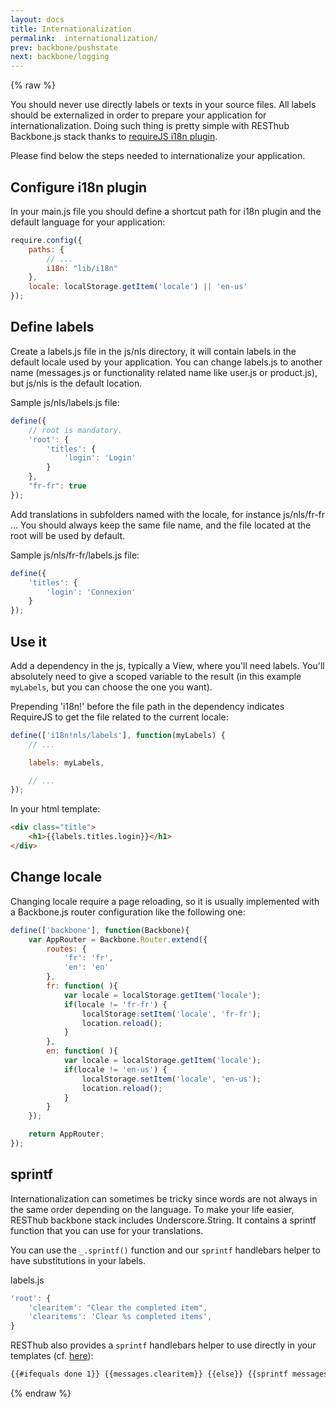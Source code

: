 ```yaml
---
layout: docs
title: Internationalization
permalink:  internationalization/
prev: backbone/pushstate
next: backbone/logging
---
```


<div class="toc"></div>

{% raw %}

You should never use directly labels or texts in your source files. All labels should be externalized in order to prepare your 
application for internationalization. Doing such thing is pretty simple with RESThub Backbone.js stack thanks
to [requireJS i18n plugin](http://requirejs.org/docs/api.html#i18n).

Please find below the steps needed to internationalize your application.

## Configure i18n plugin

In your main.js file you should define a shortcut path for i18n plugin and the default language for your application:

```javascript
require.config({
    paths: {
        // ...
        i18n: "lib/i18n"
    },
    locale: localStorage.getItem('locale') || 'en-us'
});
```

## Define labels

Create a labels.js file in the js/nls directory, it will contain labels in the default locale used by your application.
You can change labels.js to another name (messages.js or functionality related name like user.js or product.js),
but js/nls is the default location.

Sample js/nls/labels.js file:

```javascript
define({
    // root is mandatory.
    'root': {
        'titles': {
            'login': 'Login'
        }
    },
    "fr-fr": true
});
```

Add translations in subfolders named with the locale, for instance js/nls/fr-fr ...
You should always keep the same file name, and the file located at the root will be used by default.

Sample js/nls/fr-fr/labels.js file:

```javascript
define({
    'titles': {
        'login': 'Connexion'
    }
});
```

## Use it

Add a dependency in the js, typically a View, where you'll need labels. You'll absolutely need to give a scoped variable to the result (in this example `myLabels`, but you can choose the one you want).

Prepending 'i18n!' before the file path in the dependency indicates RequireJS to get the file related to the current locale:

```javascript
define(['i18n!nls/labels'], function(myLabels) {
    // ...

    labels: myLabels,

    // ...
});
```

In your html template:

```html
<div class="title">
    <h1>{{labels.titles.login}}</h1>
</div>
```

## Change locale

Changing locale require a page reloading, so it is usually implemented with a Backbone.js router configuration
like the following one:

```javascript
define(['backbone'], function(Backbone){
    var AppRouter = Backbone.Router.extend({
        routes: {
            'fr': 'fr',
            'en': 'en'
        },
        fr: function( ){
            var locale = localStorage.getItem('locale');
            if(locale != 'fr-fr') {
                localStorage.setItem('locale', 'fr-fr');
                location.reload();
            }
        },
        en: function( ){
            var locale = localStorage.getItem('locale');
            if(locale != 'en-us') {
                localStorage.setItem('locale', 'en-us');
                location.reload();
            }
        }
    });

    return AppRouter;
});
```

## sprintf

Internationalization can sometimes be tricky since words are not always in the same order depending on the language.
To make your life easier, RESThub backbone stack includes Underscore.String. It contains a sprintf function that you
can use for your translations.

You can use the `_.sprintf()` function and our `sprintf` handlebars helper to have substitutions in your labels.

labels.js

```javascript
'root': {
    'clearitem': "Clear the completed item",
    'clearitems': 'Clear %s completed items',
}
```

RESThub also provides a `sprintf` handlebars helper to use directly in your
templates (cf. [here](/docs/backbone/templating#sprintf)):

```html
{{#ifequals done 1}} {{messages.clearitem}} {{else}} {{sprintf messages.clearitems done}} {{/ifequals}}
```

{% endraw %}